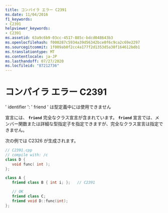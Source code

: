 ```yaml
---
title: コンパイラ エラー C2391
ms.date: 11/04/2016
f1_keywords:
- C2391
helpviewer_keywords:
- C2391
ms.assetid: 63a9c6b9-03cc-4517-885c-bdcd048643b3
ms.openlocfilehash: f000287c5934a39d56342bce0f6c9ca2c69e2297
ms.sourcegitcommit: 1f009ab0f2cc4a177f2d1353d5a38f164612bdb1
ms.translationtype: MT
ms.contentlocale: ja-JP
ms.lasthandoff: 07/27/2020
ms.locfileid: "87212736"
---
```

# <a name="compiler-error-c2391"></a>コンパイラ エラー C2391

' identifier ': ' friend ' は型定義中には使用できません

宣言には、 **`friend`** 完全なクラス宣言が含まれています。 **`friend`** 宣言では、メンバー関数または詳細な型指定子を指定できますが、完全なクラス宣言は指定できません。

次の例では C2326 が生成されます。

```cpp
// C2391.cpp
// compile with: /c
class D {
   void func( int );
};

class A {
   friend class B { int i; };   // C2391

   // OK
   friend class C;
   friend void D::func(int);
};
```
